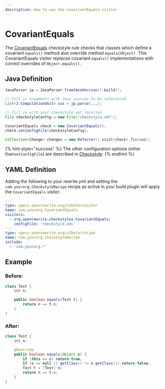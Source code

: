 ```yaml
---
description: How to use the CovariantEquals visitor
---
```


# CovariantEquals

The [CovariantEquals](https://checkstyle.sourceforge.io/config_coding.html#CovariantEquals) checkstyle rule checks that classes which define a covariant `equals()` method also override method `equals(Object)`. This CovariantEquals visitor replaces covariant `equals()` implementations with correct overrides of `Object.equals()`.

## Java Definition

```java
JavaParser jp = JavaParser.fromJavaVersion().build();

// Fill in arguments with Java sources to be refactored
List<J.CompilationUnit> cus = jp.parse(...); 

// Fill in with your checkstyle.xml location
File checkstyleConfig = new File("checkstyle.xml"); 

CovariantEquals check = new CovariantEquals();
check.setConfigFile(checkstyleConfig);

Collection<Change> changes = new Refactor().visit(check).fix(cus);
```

{% hint style="success" %}
The other configuration options \(other than`setConfigFile`\) are described in [Checkstyle](./#configuration-options).
{% endhint %}

## YAML Definition

Adding the following to your rewrite.yml and setting the `com.yourorg.CheckstyleRecipe` recipe as active in your build plugin will apply the `CovariantEquals` visitor.

```yaml
---
type: specs.openrewrite.org/v1beta/visitor
name: com.yourorg.CovariantEquals
visitors:
  - org.openrewrite.checkstyles.CovariantEquals:
    configFile: 'checkstyle.xml'
---
type: specs.openrewrite.org/v1beta/recipe
name: com.yourorg.CheckstyleRecipe
include:
  - 'com.yourorg.*'
```

## Example

### Before:

```java
class Test {
    int n;

    public boolean equals(Test t) {
        return n == t.n;
    }
}
```

### After:

```java
class Test {
    int n;

    @Override
    public boolean equals(Object o) {
        if (this == o) return true;
        if (o == null || getClass() != o.getClass()) return false;
        Test t = (Test) o;
        return n == t.n;
    }
}
```

